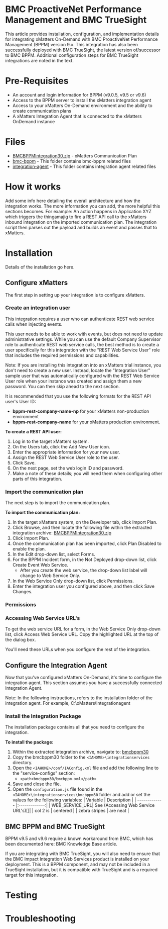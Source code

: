 # BMC ProactiveNet Performance Management and BMC TrueSight
This article provides installation, configuration, and implementation details for integrating xMatters On-Demand with BMC ProactiveNet Performance Management (BPPM) version 9.x. This integration has also been successfully deployed with BMC TrueSight, the latest version of/successor to BMC BPPM. Additional configuration steps for BMC TrueSight integrations are noted in the text.

# Pre-Requisites
* An account and login information for BPPM (v9.0.5, v9.5 or v9.6)
* Access to the BPPM server to install the xMatters integration agent
* Access to your xMatters On-Demand environment and the ability to create communication plans
* A xMatters Integration Agent that is connected to the xMatters OnDemand instance

# Files
* [BMCBPPMIntegration30.zip](BMCBPPMIntegration30.zip) - xMatters Communication Plan
* [bmc-bppm](bmc-bppm) - This folder contains bmc-bppm related files
* [integration-agent](integration-agent) - This folder contains integration agent related files

# How it works
Add some info here detailing the overall architecture and how the integration works. The more information you can add, the more helpful this sections becomes. For example: An action happens in Application XYZ which triggers the thingamajig to fire a REST API call to the xMatters inbound integration on the imported communication plan. The integration script then parses out the payload and builds an event and passes that to xMatters.

# Installation
Details of the installation go here.

## Configure xMatters
The first step in setting up your integration is to configure xMatters.

### Create an integration user
This integration requires a user who can authenticate REST web service calls when injecting events.

This user needs to be able to work with events, but does not need to update administrative settings. While you can use the default Company Supervisor role to authenticate REST web service calls, the best method is to create a user specifically for this integration with the "REST Web Service User" role that includes the required permissions and capabilities.

Note: If you are installing this integration into an xMatters trial instance, you don't need to create a new user. Instead, locate the "Integration User" sample user that was automatically configured with the REST Web Service User role when your instance was created and assign them a new password. You can then skip ahead to the next section.

It is recommended that you use the following formats for the REST API user's User ID:
* **bppm-rest-company-name-np** for your xMatters non-production environment
* **bppm-rest-company-name** for your xMatters production environment.

**To create a REST API user:**
1. Log in to the target xMatters system.
2. On the Users tab, click the Add New User icon.
3. Enter the appropriate information for your new user.
4. Assign the REST Web Service User role to the user.
5. Click Save.
6. On the next page, set the web login ID and password.
7. Make a note of these details; you will need them when configuring other parts of this integration.

### Import the communication plan
The next step is to import the communication plan.

**To import the communication plan:**
1. In the target xMatters system, on the Developer tab, click Import Plan.
2. Click Browse, and then locate the following file within the extracted integration archive:
[BMCBPPMIntegration30.zip](BMCBPPMIntegration30.zip)
3. Click Import Plan.
4. Once the communication plan has been imported, click Plan Disabled to enable the plan.
5. In the Edit drop-down list, select Forms.
6. For the BPPM Incident form, in the Not Deployed drop-down list, click Create Event Web Service.
    * After you create the web service, the drop-down list label will change to Web Service Only.
7. In the Web Service Only drop-down list, click Permissions.
8. Enter the integration user you configured above, and then click Save Changes.

### Permissions

### Accessing Web Service URL's
To get the web service URL for a form, in the Web Service Only drop-down list, click Access Web Service URL. Copy the highlighted URL at the top of the dialog box.

You'll need these URLs when you configure the rest of the integration.

## Configure the Integration Agent
Now that you've configured xMatters On-Demand, it's time to configure the integration agent. This section assumes you have a successfully connected Integration Agent.

Note: In the following instructions, <IAHOME> refers to the installation folder of the integration agent. For example, C:\xMatters\integrationagent

### Install the Integration Package
The installation package contains all that you need to configure the integration.

**To install the package:**
1. Within the extracted integration archive, navigate to: [bmcbppm30](integration-agent/integrationservices)
2. Copy the bmcbppm30 folder to the `<IAHOME>\integrationservices` directory.
3. Open the `<IAHOME>/conf/IAConfig.xml` file and add the following line to the "service-configs" section:
    * `<path>bmcbppm30/bmcbppm.xml</path>`
4. Save and close the file.
5. Open the `configuration.js` file found in the `<IAHOME>\integrationservices\bmcbppm30` folder and add or set the values for the following variables:
| Variable        | Description           |
| ------------- |:-------------:|
| WEB_SERVICE_URL| See (Accessing Web Service URL's)[]|
| col 2 is      | centered      |
| zebra stripes | are neat      |



## BMC BPPM and BMC TrueSight
BPPM v9.5 and v9.6 require a known workaround from BMC, which has been documented here: BMC Knowledge Base article.

If you are integrating with BMC TrueSight, you will also need to ensure that the BMC Impact Integration Web Services product is installed on your deployment. This is a BPPM component, and may not be included in a TrueSight installation, but it is compatible with TrueSight and is a required target for this integration.


# Testing


# Troubleshooting
